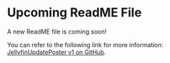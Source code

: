 # Upcoming ReadME File

A new ReadME file is coming soon! 

You can refer to the following link for more information: [JellyfinUpdatePoster v1 on GitHub](https://github.com/Iceshadow1404/JellyfinUpdatePoster/tree/1.0.0).
